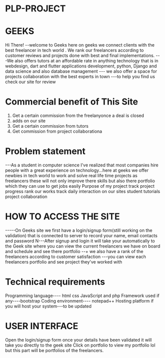 # PLP-PROJECT
# GEEKS
Hi There!
--welcome to Geeks here on geeks we connect clients with the best freelancer in tech world . We rank our freelancers according to customer reviews and projects done with best and final implementations. ---We also offers tutors at an affordable rate in anything technology that is in webdesign, dart and flutter applications development, python, Django and data science and also database management --- we also offer a space for projects collaboration with the best experts in town ---to help you find us check our site for review
# Commercial benefit of This Site
1.	Get a certain commission from the freelanyonce a deal is closed
2.	adds on our site
3.	Get a certain commission from tutors
4.	Get commission from project collaborationa
# Problem statement
---As a student in computer science I've realized that most companies hire people with a great experience on technology...here at geeks we offer newbies in tech world to work and solve real life time projects as freelancers these will not only improve there skills but also there portfolio which they can use to get jobs easily
Purpose of my project
track project progress rank our works track daily interaction on our sites student tutorials project collaboration
# HOW TO ACCESS THE SITE
-----On Geeks site we first have a login/signup  form(still working on the validation) that is connected to server to record your name, email contacts and password N---After signup and login it will take your automatically to the Geek site where you can view the current freelancers we have on board and schedule and see there portfolio --+ we also have a rank of the freelancers according to customer satisfaction ---you can view each freelancers portfolio and see project they've worked with
# Technical requirements
Programming language---- html css JavaScript and php Framework used if any----bootstrap 
Coding environment---- notepad++ 
Hosting platform if you will host your system---to be updated
# USER INTERFACE
Open the login/signup form once your details have been validated it will take you directly to the geek site Click on portfolio to view my portfolio lol but this part will be portfolios of the freelancers.

